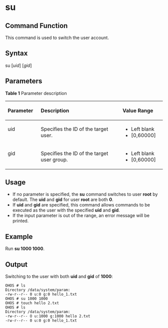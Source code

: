 # su

## Command Function<a name="section297810431676"></a>

This command is used to switch the user account.

## Syntax<a name="section157131147876"></a>

su \[_uid_\] \[_gid_\]

## Parameters<a name="section04145521671"></a>

**Table  1**  Parameter description

<a name="table1049mcpsimp"></a>
<table><thead align="left"><tr id="row1055mcpsimp"><th class="cellrowborder" valign="top" width="21%" id="mcps1.2.4.1.1"><p id="p1057mcpsimp"><a name="p1057mcpsimp"></a><a name="p1057mcpsimp"></a>Parameter</p>
</th>
<th class="cellrowborder" valign="top" width="51.93%" id="mcps1.2.4.1.2"><p id="p1059mcpsimp"><a name="p1059mcpsimp"></a><a name="p1059mcpsimp"></a>Description</p>
</th>
<th class="cellrowborder" valign="top" width="27.07%" id="mcps1.2.4.1.3"><p id="p1061mcpsimp"><a name="p1061mcpsimp"></a><a name="p1061mcpsimp"></a>Value Range</p>
</th>
</tr>
</thead>
<tbody><tr id="row1062mcpsimp"><td class="cellrowborder" valign="top" width="21%" headers="mcps1.2.4.1.1 "><p id="p1064mcpsimp"><a name="p1064mcpsimp"></a><a name="p1064mcpsimp"></a>uid</p>
</td>
<td class="cellrowborder" valign="top" width="51.93%" headers="mcps1.2.4.1.2 "><p id="p14138191243"><a name="p14138191243"></a><a name="p14138191243"></a>Specifies the ID of the target user.</p>
</td>
<td class="cellrowborder" valign="top" width="27.07%" headers="mcps1.2.4.1.3 "><a name="ul14151675449"></a><a name="ul14151675449"></a><ul id="ul14151675449"><li>Left blank</li><li>[0,60000]</li></ul>
</td>
</tr>
<tr id="row172161126124218"><td class="cellrowborder" valign="top" width="21%" headers="mcps1.2.4.1.1 "><p id="p12217026154215"><a name="p12217026154215"></a><a name="p12217026154215"></a>gid</p>
</td>
<td class="cellrowborder" valign="top" width="51.93%" headers="mcps1.2.4.1.2 "><p id="p48748461789"><a name="p48748461789"></a><a name="p48748461789"></a>Specifies the ID of the target user group.</p>
</td>
<td class="cellrowborder" valign="top" width="27.07%" headers="mcps1.2.4.1.3 "><a name="ul10433713134417"></a><a name="ul10433713134417"></a><ul id="ul10433713134417"><li>Left blank</li><li>[0,60000]</li></ul>
</td>
</tr>
</tbody>
</table>

## Usage<a name="section14615155610719"></a>

-   If no parameter is specified, the  **su**  command switches to user  **root**  by default. The  **uid**  and  **gid**  for user  **root**  are both  **0**.
-   If  **uid**  and  **gid**  are specified, this command allows commands to be executed as the user with the specified  **uid**  and  **gid**.
-   If the input parameter is out of the range, an error message will be printed.

## Example<a name="section13338150985"></a>

Run  **su 1000 1000**.

## Output<a name="section125021924194613"></a>

Switching to the user with both  **uid**  and  **gid**  of  **1000**:

```
OHOS # ls
Directory /data/system/param:
-rw-r--r-- 0 u:0 g:0 hello_1.txt
OHOS # su 1000 1000
OHOS # touch hello 2.txt
OHOS # ls
Directory /data/system/param:
-rw-r--r-- O u:1000 g:1000 hello 2.txt
-гw-r--r-- 0 u:0 g:0 hello_1.txt
```

